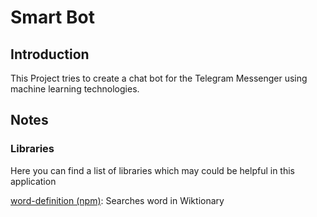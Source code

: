 # Smart Bot
## Introduction
This Project tries to create a chat bot for the Telegram Messenger using 
machine learning technologies.




## Notes
### Libraries
Here you can find a list of libraries which may could be helpful in this application

[word-definition (npm)](https://www.npmjs.com/package/word-definition): Searches word in Wiktionary
